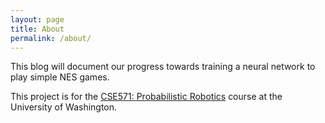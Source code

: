 ```yaml
---
layout: page
title: About
permalink: /about/
---
```


This blog will document our progress towards training a neural network to play simple NES games. 

This project is for the [CSE571: Probabilistic Robotics](https://courses.cs.washington.edu/courses/cse571/15au/) course at the University of Washington.

